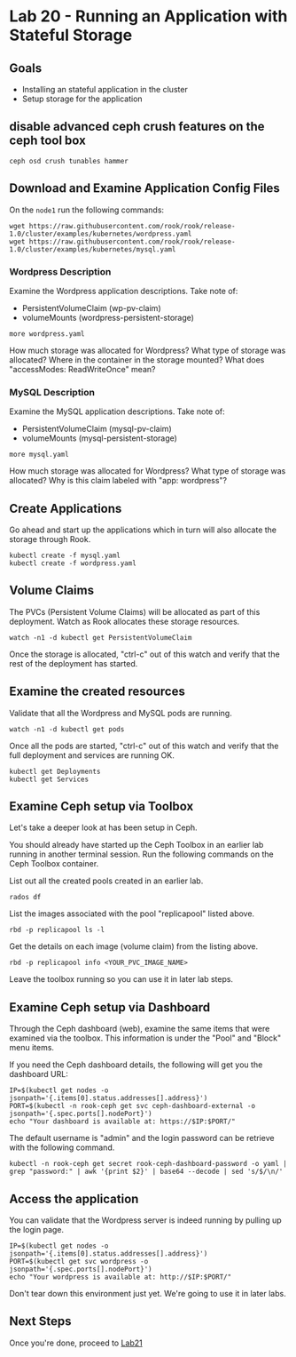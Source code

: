 # Lab 20 - Running an Application with Stateful Storage

## Goals

* Installing an stateful application in the cluster
* Setup storage for the application

## disable advanced ceph crush features on the ceph tool box

```
ceph osd crush tunables hammer
```

## Download and Examine Application Config Files

On the `node1` run the following commands:

```
wget https://raw.githubusercontent.com/rook/rook/release-1.0/cluster/examples/kubernetes/wordpress.yaml
wget https://raw.githubusercontent.com/rook/rook/release-1.0/cluster/examples/kubernetes/mysql.yaml
```

### Wordpress Description

Examine the Wordpress application descriptions. Take note of:

* PersistentVolumeClaim (wp-pv-claim)
* volumeMounts (wordpress-persistent-storage)
```
more wordpress.yaml
```

How much storage was allocated for Wordpress?
What type of storage was allocated?
Where in the container in the storage mounted?
What does "accessModes: ReadWriteOnce" mean?

### MySQL Description

Examine the MySQL application descriptions. Take note of:

* PersistentVolumeClaim (mysql-pv-claim)
* volumeMounts (mysql-persistent-storage)

```
more mysql.yaml
```

How much storage was allocated for Wordpress?
What type of storage was allocated?
Why is this claim labeled with "app: wordpress"?


## Create Applications

Go ahead and start up the applications which in turn will also allocate the storage through Rook.
```
kubectl create -f mysql.yaml
kubectl create -f wordpress.yaml
```

## Volume Claims

The PVCs (Persistent Volume Claims) will be allocated as part of this deployment. Watch as Rook allocates these storage resources.

```
watch -n1 -d kubectl get PersistentVolumeClaim
```

Once the storage is allocated, "ctrl-c" out of this watch and verify that the rest of the deployment has started.

## Examine the created resources

Validate that all the Wordpress and MySQL pods are running.

```
watch -n1 -d kubectl get pods
```

Once all the pods are started, "ctrl-c" out of this watch and verify that the full deployment and services are running OK.

```
kubectl get Deployments
kubectl get Services
```

## Examine Ceph setup via Toolbox

Let's take a deeper look at has been setup in Ceph.


You should already have started up the Ceph Toolbox in an earlier lab running in another terminal session. Run the following commands on the Ceph Toolbox container.

List out all the created pools created in an earlier lab.
```
rados df
```

List the images associated with the pool "replicapool" listed above.
```
rbd -p replicapool ls -l
```

Get the details on each image (volume claim) from the listing above.
```
rbd -p replicapool info <YOUR_PVC_IMAGE_NAME>
```

Leave the toolbox running so you can use it in later lab steps.

## Examine Ceph setup via Dashboard

Through the Ceph dashboard (web), examine the same items that were examined via the toolbox. This information is under the "Pool" and "Block" menu items.

If you need the Ceph dashboard details, the following will get you the dashboard URL:
```
IP=$(kubectl get nodes -o jsonpath='{.items[0].status.addresses[].address}')
PORT=$(kubectl -n rook-ceph get svc ceph-dashboard-external -o jsonpath='{.spec.ports[].nodePort}')
echo "Your dashboard is available at: https://$IP:$PORT/"
```

The default username is "admin" and the login password can be retrieve with the following command.
```
kubectl -n rook-ceph get secret rook-ceph-dashboard-password -o yaml | grep "password:" | awk '{print $2}' | base64 --decode | sed 's/$/\n/'
```

## Access the application

You can validate that the Wordpress server is indeed running by pulling up the login page.

```
IP=$(kubectl get nodes -o jsonpath='{.items[0].status.addresses[].address}')
PORT=$(kubectl get svc wordpress -o jsonpath='{.spec.ports[].nodePort}')
echo "Your wordpress is available at: http://$IP:$PORT/"
```

Don't tear down this environment just yet. We're going to use it in later labs.

## Next Steps

Once you're done, proceed to [Lab21](Lab21.md)
